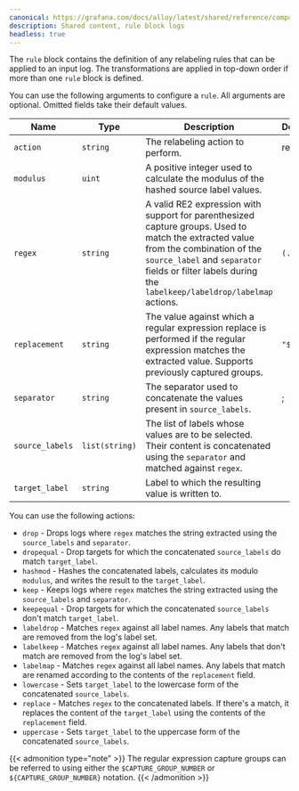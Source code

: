 ```yaml
---
canonical: https://grafana.com/docs/alloy/latest/shared/reference/components/rule-block-logs/
description: Shared content, rule block logs
headless: true
---
```


The `rule` block contains the definition of any relabeling rules that can be applied to an input log.
The transformations are applied in top-down order if more than one `rule` block is defined.

You can use the following arguments to configure a `rule`.
All arguments are optional. Omitted fields take their default values.

| Name            | Type           | Description                                                                                                                                                                                                                                   | Default | Required |
| --------------- | -------------- | --------------------------------------------------------------------------------------------------------------------------------------------------------------------------------------------------------------------------------------------- | ------- | -------- |
| `action`        | `string`       | The relabeling action to perform.                                                                                                                                                                                                             | replace | no       |
| `modulus`       | `uint`         | A positive integer used to calculate the modulus of the hashed source label values.                                                                                                                                                           |         | no       |
| `regex`         | `string`       | A valid RE2 expression with support for parenthesized capture groups. Used to match the extracted value from the combination of the `source_label` and `separator` fields or filter labels during the `labelkeep/labeldrop/labelmap` actions. | `(.*)`  | no       |
| `replacement`   | `string`       | The value against which a regular expression replace is performed if the regular expression matches the extracted value. Supports previously captured groups.                                                                                 | `"$1"`  | no       |
| `separator`     | `string`       | The separator used to concatenate the values present in `source_labels`.                                                                                                                                                                      | ;       | no       |
| `source_labels` | `list(string)` | The list of labels whose values are to be selected. Their content is concatenated using the `separator` and matched against `regex`.                                                                                                          |         | no       |
| `target_label`  | `string`       | Label to which the resulting value is written to.                                                                                                                                                                                             |         | no       |

You can use the following actions:

* `drop`      - Drops logs where `regex` matches the string extracted using the `source_labels` and `separator`.
* `dropequal` - Drop targets for which the concatenated `source_labels` do match `target_label`.
* `hashmod`   - Hashes the concatenated labels, calculates its modulo `modulus`, and writes the result to the `target_label`.
* `keep`      - Keeps logs where `regex` matches the string extracted using the `source_labels` and `separator`.
* `keepequal` - Drop targets for which the concatenated `source_labels` don't match `target_label`.
* `labeldrop` - Matches `regex` against all label names. Any labels that match are removed from the log's label set.
* `labelkeep` - Matches `regex` against all label names. Any labels that don't match are removed from the log's label set.
* `labelmap`  - Matches `regex` against all label names. Any labels that match are renamed according to the contents of the `replacement` field.
* `lowercase` - Sets `target_label` to the lowercase form of the concatenated `source_labels`.
* `replace`   - Matches `regex` to the concatenated labels. If there's a match, it replaces the content of the `target_label` using the contents of the `replacement` field.
* `uppercase` - Sets `target_label` to the uppercase form of the concatenated `source_labels`.

{{< admonition type="note" >}}
The regular expression capture groups can be referred to using either the `$CAPTURE_GROUP_NUMBER` or `${CAPTURE_GROUP_NUMBER}` notation.
{{< /admonition >}}
